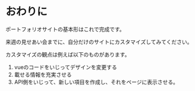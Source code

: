 # おわりに

ポートフォリオサイトの基本形はこれで完成です。

来週の見せあい会までに、自分だけのサイトにカスタマイズしてみてください。

カスタマイズの観点は例えば以下のものがあります。

1. vueのコードをいじってデザインを変更する
2. 載せる情報を充実させる
3. API側をいじって、新しい項目を作成し、それをページに表示させる。
